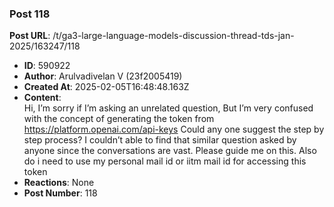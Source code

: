 ### Post 118
**Post URL**: /t/ga3-large-language-models-discussion-thread-tds-jan-2025/163247/118
- **ID**: 590922
- **Author**: Arulvadivelan V (23f2005419)
- **Created At**: 2025-02-05T16:48:48.163Z
- **Content**:  
  Hi,
I’m sorry if I’m asking an unrelated question, But I’m very confused with the concept of generating the token from <a href="https://platform.openai.com/api-keys" rel="noopener nofollow ugc">https://platform.openai.com/api-keys</a>
Could any one suggest the step by step process? I couldn’t able to find that similar question asked by anyone since the conversations are vast.
Please guide me on this. Also do i need to use my personal mail id or iitm mail id for accessing this token
- **Reactions**: None
- **Post Number**: 118

